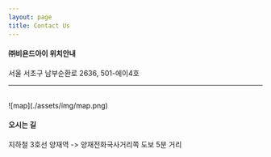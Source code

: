 ```yaml
---
layout: page
title: Contact Us
---
```


#### ㈜비욘드아이 위치안내

서울 서초구 남부순환로 2636, 501-에이4호 

---

<br>
![map](./assets/img/map.png)
<br>

#### 오시는 길

지하철 3호선 양재역 -> 양재전화국사거리쪽 도보 5분 거리
